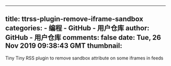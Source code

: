 
---
title: ttrss-plugin-remove-iframe-sandbox
categories: 
    - 编程
    - GitHub - 用户仓库
author: GitHub - 用户仓库
comments: false
date: Tue, 26 Nov 2019 09:38:43 GMT
thumbnail: 
---

<div>   
Tiny Tiny RSS plugin to remove sandbox attribute on some iframes in feeds  
</div>
            